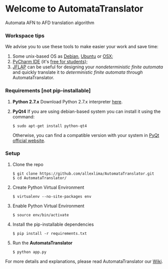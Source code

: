 # Welcome to AutomataTranslator
Automata AFN to AFD translation algorithm

### Workspace tips

We advise you to use these tools to make easier your work and save time:

1. Some unix-based OS as [Debian](http://debian.org), [Ubuntu](http://www.ubuntu.com/) or [OSX](http://www.apple.com/in/osx/);
2. [PyCharm IDE](https://www.jetbrains.com/pycharm) (it's [free for students](https://www.jetbrains.com/student/));
3. [JFLAP](http://www.jflap.org/) can be useful for designing your *nondeterministic finite automata* and quickly translate it to *deterministic finite automata through* AutomataTranslator.

### Requirements [not pip-installable]

1. **Python 2.7.x** 
    Download Python 2.7.x interpreter [here](https://www.python.org/).

2. **PyQt4** 
    If you are using debian-based system you can install it using the command: 

    ```
    $ sudo apt-get install python-qt4
    ```

    Otherwise, you can find a compatible version with your system in [PyQt official website](https://www.riverbankcomputing.com/software/pyqt/download).

### Setup

1. Clone the repo

    ```
	$ git clone https://github.com/allexlima/AutomataTranslator.git
	$ cd AutomataTranslator/
	```

2. Create Python Virtual Environment

    ```
	$ virtualenv --no-site-packages env
	```

3. Enable Python Virtual Environment 

    ```
    $ source env/bin/activate
    ```

4. Install the pip-installable dependencies

    ```
	$ pip install -r requirements.txt
    ```

5. Run the **AutomataTranslator**

    ```
	$ python app.py
    ```


For more details and explanations, please read AutomataTranslator our [Wiki](https://github.com/allexlima/AutomataTranslator/wiki).